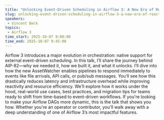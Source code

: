 ```yaml
---
title: "Unlocking Event-Driven Scheduling in Airflow 3: A New Era of Reactive Data Pipelines"
slug: unlocking-event-driven-scheduling-in-airflow-3-a-new-era-of-reactive-data-pipelines
speakers:
 - Vincent Beck
topics:
 - Airflow 3
time_start: 2025-10-07 9:00:00
time_end: 2025-10-07 9:45:00
---
```


Airflow 3 introduces a major evolution in orchestration: native support for external event-driven scheduling. In this talk, I’ll share the journey behind AIP-82—why we needed it, how we built it, and what it unlocks. I’ll dive into how the new AssetWatcher enables pipelines to respond immediately to events like file arrivals, API calls, or pub/sub messages. You’ll see how this drastically reduces latency and infrastructure overhead while improving reactivity and resource efficiency. We’ll explore how it works under the hood, real-world use cases, best practices, and migration tips for teams ready to shift from time-based to event-driven workflows. If you're looking to make your Airflow DAGs more dynamic, this is the talk that shows you how. Whether you're an operator or contributor, you'll walk away with a deep understanding of one of Airflow 3’s most impactful features.